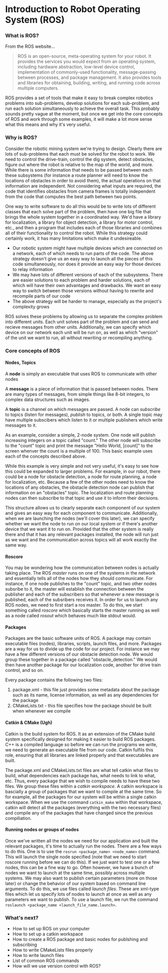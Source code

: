 # Introduction to Robot Operating System (ROS)

### What is ROS?

From the ROS website...

> ROS is an open-source, meta-operating system for your robot. It provides the services you would expect from an operating system, including hardware abstraction, low-level device control, implementation of commonly-used functionality, message-passing between processes, and package management. It also provides tools and libraries for obtaining, building, writing, and running code across multiple computers.

ROS provides a set of tools that make it easy to break complex robotics problems into sub-problems, develop solutions for each sub-problem, and run each solution simultaneously to achieve the overall task. This probably sounds pretty vague at the moment, but once we get into the core concepts of ROS and work through some examples, it will make a lot more sense what this means and why it's very useful. 


### Why is ROS?

Consider the robotic mining system we're trying to design. Clearly there are lots of sub-problems that each must be solved for the robot to work. We need to control the drive-train, control the dig system, detect obstacles, figure out where the robot is relative to the map of the world, and more. While there is some information that needs to be passed between each these subsystems (for instance a route planner will need to know the locations of obstacles in order to avoid them), the actual operations on that iniformation are independent. Not considering what inputs are required, the code that identifies obstacles from camera frames is totally independent from the code that computes the best path between two points. 

One way to write software to do all this would be to write lots of different classes that each solve part of the problem, then have one big file that brings the whole system together in a coordinated way. We'd have a library for localization, a library for object detection, a library for motor control, etc., and then a program that includes each of those libraries and combines all of their functionality to control the robot. While this strategy could certainly work, it has many limitations which make it undesireable.

- Our robotic system might have multiple devices which are connected on a network, each of which needs to run parts of the code. The above strategy doesn't give us an easy way to launch all the pieces of this code simultaneously, nor does it provide an easy way for those devices to relay information
- We may have lots of different versions of each of the subsystems. There are easier solutions to each problem and harder solutions, each of which will have their own advantages and drawbacks. We want an easy way to switch between those versions without having to rewrite and recompile parts of our code
- The above strategy will be harder to manage, especially as the project's complexity grows

ROS solves these problems by allowing us to separate the complex problem into different units. Each unit solves part of the problem and can send and recieve messages from other units. Additionally, we can specify which device on our network each unit will be run on, as well as which "version" of the unit we want to run, all without rewriting or recompiling anything.


### Core concepts of ROS

#### Nodes, Topics

A **node** is simply an executable that uses ROS to communicate with other nodes

A **message** is a piece of information that is passed between nodes. There are many types of messages, from simple things like 8-bit integers, to complex data structures such as images.

A **topic** is a channel on which messages are passed. A node can *subscribe* to topics (listen for messages), *publish* to topics, or both. A single topic may have multiple subscibers which listen to it or multiple publishers which write messages to it.

As an example, consider a simple, 2-node system. One node will publish increasing integers on a topic called "count." The other node will subscribe to the "count" topic and print the message "Hello World, [count]" to the screen whenver the count is a multiple of 100. This basic example uses each of the concepts described above. 

While this example is very simple and not very useful, it's easy to see how this could be expanded to larger problems. For example, in our robot, there could be a node for obstacle detection, a node for route planning, a node for localization, etc. Because a few of the other nodes need to know the locations of any obstacles, the obstacle detection node can publish that information on an "obstacles" topic. The localization and route planning nodes can then subscribe to that topic and use it to inform their decisions. 

This structure allows us to clearly separate each component of our system and gives an easy way for each component to communicate. Additionally, when we are launching the nodes (we'll cover this later), we can specify whether we want the node to run on our local system or if there's another device that we want it to run on. Provided that the other system is really there and that it has any relevant packages installed, the node will run just as we want and the communication across topics will all work exactly the same way.


#### Roscore

You may be wondering how the communication between nodes is actually taking place. The ROS *master* runs on one of the systems in the network and essentially tells all of the nodes how they should communicate. For instance, if one node publishes to the "count" topic, and two other nodes subsribe to it, the master will establish the connection between the publisher and each of the subscribers so that whenever a new message is published, each of the subsribers receives it. In order for us to launch any ROS nodes, we need to first start a ros master. To do this, we start something called *roscore* which basically starts the master running as well as a node called *rosout* which behaves much like stdout would. 


#### Packages

Packages are the basic software units of ROS. A package may contain executable files (nodes), libraries, scripts, launch files, and more. Packages are a way for us to divide up the code for our project. For instance we may have a few different versions of our obstacle detection node. We would group these together in a package called "obstacle_detection." We would then have another package for our localization code, another for drive train control, and so on. 

Every package contains the following two files:
1. package.xml - this file just provides some metadata about the package such as its name, license information, as well as any dependencies for the package
2. CMakeLists.txt - this file specifies how the package should be built when whenever we compile


#### Catkin & CMake (Ugh)

Catkin is the build system for ROS. It as an extension of the CMake build system specifically designed for making it easier to build ROS packages. C++ is a compiled language so before we can run the programs we write, we need to generate an executable file from our code. Catkin fulfils this role, ensuring that all libraries are linked properly and that executables are built. 

The package.xml and CMakeLists.txt files are what tell catkin what files to build, what dependencies each package has, what needs to link to what, etc. Thus, every package that we wish to compile needs to have these two files. We group these files within a *catkin workspace*. A catkin workspace is bascially a group of packages that we want to compile at the same time. So for example, all the packages for our system will be within a single catkin workspace. When we use the command `catkin_make` within that workspace, catkin will detect all the packages (everything with the two necessary files) and compile any of the packages that have changed since the previous compiliation.


#### Running nodes or groups of nodes

Once we've written all the nodes we need for our application and built the relevant packages, it's time to actually run the nodes. There are a few ways to do this. One is to use the `rosrun <package_name> <node_name>` command. This will launch the single node specified (note that we need to start roscore running before we can do this). If we just want to test one or a few nodes, this can be a fine way to go. Often however, we have a bunch of nodes we want to launch at the same time, possibly across multiple systems. We may also want to publish certain parameters (more on those later) or change the behavior of our system based on command line arguments. To do this, we use files called *launch files*. These are xml-type files which let us specify lots of nodes to launch at once as well as any parameters we want to publish. To use a launch file, we run the command `roslaunch <package_name <launch_file_name.launch>`. 


### What's next?

- How to set up ROS on your computer
- How to set up a catkin workspace
- How to create a ROS package and basic nodes for publshing and subscribing
- How to write CMakeLists files properly
- How to write launch files
- List of common ROS commands
- How will we use version control with ROS?

 
